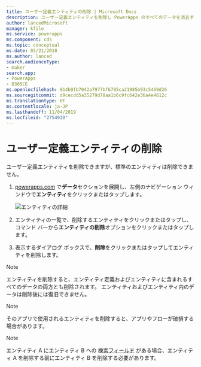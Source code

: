```yaml
---
title: ユーザー定義エンティティの削除 | Microsoft Docs
description: ユーザー定義エンティティを削除し PowerApps のすべてのデータを消去する方法に関する詳細な手順
author: lancedMicrosoft
manager: kfile
ms.service: powerapps
ms.component: cds
ms.topic: conceptual
ms.date: 03/21/2018
ms.author: lanced
search.audienceType:
- maker
search.app:
- PowerApps
- D365CE
ms.openlocfilehash: 8b4b9fb7942a7977bf6795ca21985b93c5469d26
ms.sourcegitcommit: d9cecdd5a35279d78aa1b6c9fc642e36a4e4612c
ms.translationtype: HT
ms.contentlocale: ja-JP
ms.lasthandoff: 11/04/2019
ms.locfileid: "2754920"
---
```

# <a name="delete-a-custom-entity"></a>ユーザー定義エンティティの削除
ユーザー定義エンティティを削除できますが、標準のエンティティは削除できません。

1. [powerapps.com](https://make.powerapps.com/?utm_source=padocs&utm_medium=linkinadoc&utm_campaign=referralsfromdoc) で**データ**セクションを展開し、左側のナビゲーション ウィンドウで**エンティティ**をクリックまたはタップします。

    ![エンティティの詳細](./media/data-platform-cds-create-entity/entitylist.png "エンティティ リスト")

2. エンティティの一覧で、削除するエンティティをクリックまたはタップし、コマンド バーから**エンティティの削除**オプションをクリックまたはタップします。

3. 表示するダイアログ ボックスで、**削除**をクリックまたはタップしてエンティティを削除します。

>[!NOTE]
>エンティティを削除すると、エンティティ定義およびエンティティに含まれるすべてのデータの両方とも削除されます。 エンティティおよびエンティティ内のデータは削除後には復旧できません。

>[!NOTE]
>そのアプリで使用されるエンティティを削除すると、アプリやフローが破損する場合があります。

>[!NOTE]
>エンティティ A にエンティティ B への [検索フィールド](data-platform-entity-lookup.md) がある場合、エンティティ A を削除する前にエンティティ B を削除する必要があります。

